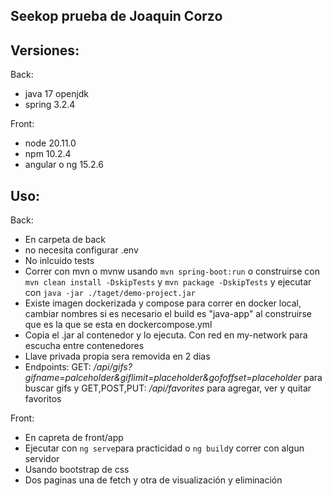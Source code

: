 
## Seekop prueba de Joaquin Corzo


## Versiones:

Back:

- java 17 openjdk
- spring 3.2.4

Front:
- node 20.11.0
- npm 10.2.4
- angular o ng  15.2.6

## Uso:

Back: 
- En carpeta de back
- no necesita configurar .env
- No inlcuido tests
- Correr con mvn o mvnw usando `mvn spring-boot:run` o construirse con `mvn clean install -DskipTests` y `mvn package -DskipTests` y ejecutar con `java -jar ./taget/demo-project.jar`
- Existe imagen dockerizada y compose para correr en docker local, cambiar nombres si es necesario el build es "java-app" al construirse que es la que se esta en dockercompose.yml
- Copia el .jar al contenedor y lo ejecuta. Con red en my-network para escucha entre contenedores
- Llave privada propia sera removida en 2 dias
- Endpoints: GET: */api/gifs?gifname=palceholder&giflimit=placeholder&gofoffset=placeholder* para buscar gifs y GET,POST,PUT: */api/favorites* para agregar, ver y quitar favoritos

Front: 
- En capreta de front/app
- Ejecutar con `ng serve`para practicidad o `ng build`y correr con algun servidor
- Usando bootstrap de css
- Dos paginas una de fetch y otra de visualización y eliminación

